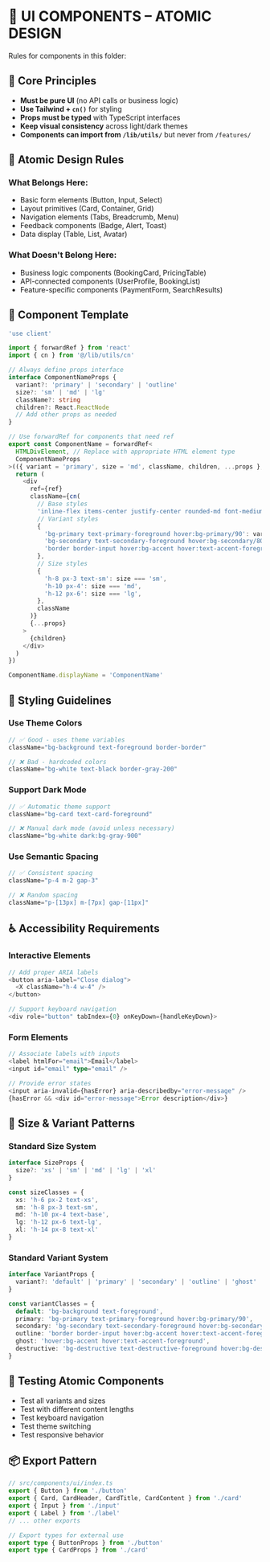 # 💅 UI COMPONENTS – ATOMIC DESIGN

Rules for components in this folder:

## 🎯 Core Principles

- **Must be pure UI** (no API calls or business logic)
- **Use Tailwind + `cn()`** for styling
- **Props must be typed** with TypeScript interfaces
- **Keep visual consistency** across light/dark themes
- **Components can import from `/lib/utils/`** but never from `/features/`

## 🧩 Atomic Design Rules

### **What Belongs Here:**
- Basic form elements (Button, Input, Select)
- Layout primitives (Card, Container, Grid)
- Navigation elements (Tabs, Breadcrumb, Menu)
- Feedback components (Badge, Alert, Toast)
- Data display (Table, List, Avatar)

### **What Doesn't Belong Here:**
- Business logic components (BookingCard, PricingTable)
- API-connected components (UserProfile, BookingList)
- Feature-specific components (PaymentForm, SearchResults)

## 📝 Component Template

```typescript
'use client'

import { forwardRef } from 'react'
import { cn } from '@/lib/utils/cn'

// Always define props interface
interface ComponentNameProps {
  variant?: 'primary' | 'secondary' | 'outline'
  size?: 'sm' | 'md' | 'lg'
  className?: string
  children?: React.ReactNode
  // Add other props as needed
}

// Use forwardRef for components that need ref
export const ComponentName = forwardRef<
  HTMLDivElement, // Replace with appropriate HTML element type
  ComponentNameProps
>(({ variant = 'primary', size = 'md', className, children, ...props }, ref) => {
  return (
    <div
      ref={ref}
      className={cn(
        // Base styles
        'inline-flex items-center justify-center rounded-md font-medium transition-colors',
        // Variant styles
        {
          'bg-primary text-primary-foreground hover:bg-primary/90': variant === 'primary',
          'bg-secondary text-secondary-foreground hover:bg-secondary/80': variant === 'secondary',
          'border border-input hover:bg-accent hover:text-accent-foreground': variant === 'outline',
        },
        // Size styles
        {
          'h-8 px-3 text-sm': size === 'sm',
          'h-10 px-4': size === 'md',
          'h-12 px-6': size === 'lg',
        },
        className
      )}
      {...props}
    >
      {children}
    </div>
  )
})

ComponentName.displayName = 'ComponentName'
```

## 🎨 Styling Guidelines

### **Use Theme Colors**
```typescript
// ✅ Good - uses theme variables
className="bg-background text-foreground border-border"

// ❌ Bad - hardcoded colors
className="bg-white text-black border-gray-200"
```

### **Support Dark Mode**
```typescript
// ✅ Automatic theme support
className="bg-card text-card-foreground"

// ❌ Manual dark mode (avoid unless necessary)
className="bg-white dark:bg-gray-900"
```

### **Use Semantic Spacing**
```typescript
// ✅ Consistent spacing
className="p-4 m-2 gap-3"

// ❌ Random spacing
className="p-[13px] m-[7px] gap-[11px]"
```

## ♿ Accessibility Requirements

### **Interactive Elements**
```typescript
// Add proper ARIA labels
<button aria-label="Close dialog">
  <X className="h-4 w-4" />
</button>

// Support keyboard navigation
<div role="button" tabIndex={0} onKeyDown={handleKeyDown}>
```

### **Form Elements**
```typescript
// Associate labels with inputs
<label htmlFor="email">Email</label>
<input id="email" type="email" />

// Provide error states
<input aria-invalid={hasError} aria-describedby="error-message" />
{hasError && <div id="error-message">Error description</div>}
```

## 📏 Size & Variant Patterns

### **Standard Size System**
```typescript
interface SizeProps {
  size?: 'xs' | 'sm' | 'md' | 'lg' | 'xl'
}

const sizeClasses = {
  xs: 'h-6 px-2 text-xs',
  sm: 'h-8 px-3 text-sm',
  md: 'h-10 px-4 text-base',
  lg: 'h-12 px-6 text-lg',
  xl: 'h-14 px-8 text-xl'
}
```

### **Standard Variant System**
```typescript
interface VariantProps {
  variant?: 'default' | 'primary' | 'secondary' | 'outline' | 'ghost' | 'destructive'
}

const variantClasses = {
  default: 'bg-background text-foreground',
  primary: 'bg-primary text-primary-foreground hover:bg-primary/90',
  secondary: 'bg-secondary text-secondary-foreground hover:bg-secondary/80',
  outline: 'border border-input hover:bg-accent hover:text-accent-foreground',
  ghost: 'hover:bg-accent hover:text-accent-foreground',
  destructive: 'bg-destructive text-destructive-foreground hover:bg-destructive/90'
}
```

## 🧪 Testing Atomic Components

- Test all variants and sizes
- Test with different content lengths
- Test keyboard navigation
- Test theme switching
- Test responsive behavior

## 📦 Export Pattern

```typescript
// src/components/ui/index.ts
export { Button } from './button'
export { Card, CardHeader, CardTitle, CardContent } from './card'
export { Input } from './input'
export { Label } from './label'
// ... other exports

// Export types for external use
export type { ButtonProps } from './button'
export type { CardProps } from './card'
```
